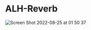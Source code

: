 # ALH-Reverb
![Screen Shot 2022-08-25 at 01 50 37](https://user-images.githubusercontent.com/48418857/186537292-f277861b-78d9-4af6-843e-ac363fab391a.png)
